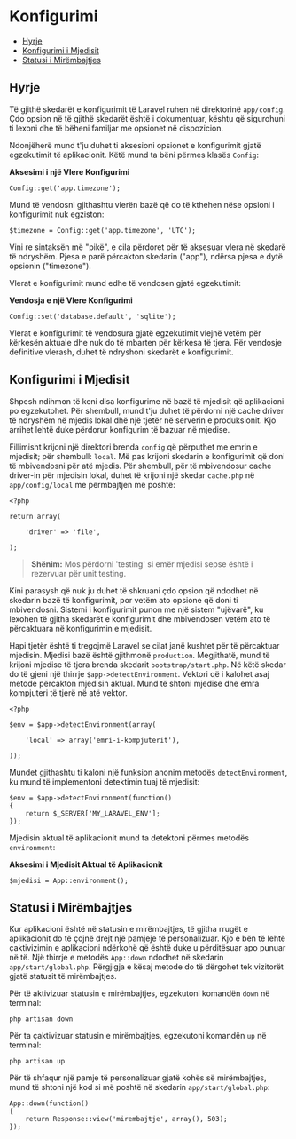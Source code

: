 # Konfigurimi

- [Hyrje](#hyrje)
- [Konfigurimi i Mjedisit](#konfigurimi-mjedisit)
- [Statusi i Mirëmbajtjes](#statusi-mirembajtjes)

<a name="hyrje"></a>
## Hyrje

Të gjithë skedarët e konfigurimit të Laravel ruhen në direktorinë `app/config`. Çdo opsion në të gjithë skedarët është i dokumentuar, kështu që sigurohuni ti lexoni dhe të bëheni familjar me opsionet në dispozicion.

Ndonjëherë mund t'ju duhet ti aksesioni opsionet e konfigurimit gjatë egzekutimit të aplikacionit. Këtë mund ta bëni përmes klasës `Config`: 

**Aksesimi i një Vlere Konfigurimi**

	Config::get('app.timezone');

Mund të vendosni gjithashtu vlerën bazë që do të kthehen nëse opsioni i konfigurimit nuk egziston:

	$timezone = Config::get('app.timezone', 'UTC');

Vini re sintaksën më "pikë", e cila përdoret për të aksesuar vlera në skedarë të ndryshëm. Pjesa e parë përcakton skedarin ("app"), ndërsa pjesa e dytë opsionin ("timezone").

Vlerat e konfigurimit mund edhe të vendosen gjatë egzekutimit:

**Vendosja e një Vlere Konfigurimi**

	Config::set('database.default', 'sqlite');

Vlerat e konfigurimit të vendosura gjatë egzekutimit vlejnë vetëm për kërkesën aktuale dhe nuk do të mbarten për kërkesa të tjera. Për vendosje definitive vlerash, duhet të ndryshoni skedarët e konfigurimit.

<a name="konfigurimi-mjedisit"></a>
## Konfigurimi i Mjedisit

Shpesh ndihmon të keni disa konfigurime në bazë të mjedisit që aplikacioni po egzekutohet. Për shembull, mund t'ju duhet të përdorni një cache driver të ndryshëm në mjedis lokal dhë një tjetër në serverin e produksionit. Kjo arrihet lehtë duke përdorur konfigurim të bazuar në mjedise.

Fillimisht krijoni një direktori brenda `config` që përputhet me emrin e mjedisit; për shembull: `local`. Më pas krijoni skedarin e konfigurimit që doni të mbivendosni për atë mjedis. Për shembull, për të mbivendosur cache driver-in për mjedisin lokal, duhet të krijoni një skedar `cache.php` në `app/config/local` me përmbajtjen më poshtë:

	<?php

	return array(

		'driver' => 'file',

	);

> **Shënim:** Mos përdorni 'testing' si emër mjedisi sepse është i rezervuar për unit testing.

Kini parasysh që nuk ju duhet të shkruani çdo opsion që ndodhet në skedarin bazë të konfigurimit, por vetëm ato opsione që doni ti mbivendosni. Sistemi i konfigurimit punon me një sistem "ujëvarë", ku lexohen të gjitha skedarët e konfigurimit dhe mbivendosen vetëm ato të përcaktuara në konfigurimin e mjedisit.

Hapi tjetër është ti tregojmë Laravel se cilat janë kushtet për të përcaktuar mjedisin. Mjedisi bazë është gjithmonë `production`. Megjithatë, mund të krijoni mjedise të tjera brenda skedarit `bootstrap/start.php`. Në këtë skedar do të gjeni një thirrje `$app->detectEnvironment`. Vektori që i kalohet asaj metode përcakton mjedisin aktual. Mund të shtoni mjedise dhe emra kompjuteri të tjerë në atë vektor.

    <?php

    $env = $app->detectEnvironment(array(

        'local' => array('emri-i-kompjuterit'),

    ));

Mundet gjithashtu ti kaloni një funksion anonim metodës `detectEnvironment`, ku mund të implementoni detektimin tuaj të mjedisit:

	$env = $app->detectEnvironment(function()
	{
		return $_SERVER['MY_LARAVEL_ENV'];
	});

Mjedisin aktual të aplikacionit mund ta detektoni përmes metodës `environment`:

**Aksesimi i Mjedisit Aktual të Aplikacionit**

	$mjedisi = App::environment();

<a name="statusi-mirembajtjes"></a>
## Statusi i Mirëmbajtjes

Kur aplikacioni është në statusin e mirëmbajtjes, të gjitha rrugët e aplikacionit do të çojnë drejt një pamjeje të personalizuar. Kjo e bën të lehtë çaktivizimin e aplikacioni ndërkohë që është duke u përditësuar apo punuar në të. Një thirrje e metodës `App::down` ndodhet në skedarin `app/start/global.php`. Përgjigja e kësaj metode do të dërgohet tek vizitorët gjatë statusit të mirëmbajtjes.

Për të aktivizuar statusin e mirëmbajtjes, egzekutoni komandën `down` në terminal:

	php artisan down

Për ta çaktivizuar statusin e mirëmbajtjes, egzekutoni komandën `up` në terminal:

	php artisan up

Për të shfaqur një pamje të personalizuar gjatë kohës së mirëmbajtjes, mund të shtoni një kod si më poshtë në skedarin `app/start/global.php`:

	App::down(function()
	{
		return Response::view('mirembajtje', array(), 503);
	});

